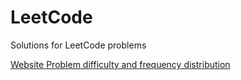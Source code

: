 LeetCode
========

Solutions for LeetCode problems

<a href="http://leetcode.com/onlinejudge"> Website </a>
<a href="https://docs.google.com/spreadsheet/pub?key=0Aqt--%20wSNYfuxdGxQWVFsOGdVVWxQRlNUVXZTdEpOeEE&output=html">
Problem difficulty and frequency distribution</a>
